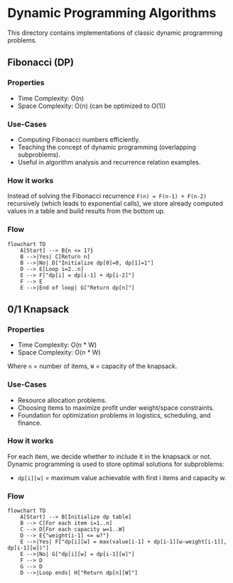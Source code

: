 # Dynamic Programming Algorithms

This directory contains implementations of classic dynamic programming problems.

## Fibonacci (DP)

### Properties

- Time Complexity: O(n)
- Space Complexity: O(n) (can be optimized to O(1))

### Use-Cases

- Computing Fibonacci numbers efficiently.
- Teaching the concept of dynamic programming (overlapping subproblems).
- Useful in algorithm analysis and recurrence relation examples.

### How it works

Instead of solving the Fibonacci recurrence `F(n) = F(n-1) + F(n-2)` recursively (which leads to exponential calls),
we store already computed values in a table and build results from the bottom up.

### Flow

```mermaid
flowchart TD
    A[Start] --> B{n <= 1?}
    B -->|Yes| C[Return n]
    B -->|No| D["Initialize dp[0]=0, dp[1]=1"]
    D --> E[Loop i=2..n]
    E --> F["dp[i] = dp[i-1] + dp[i-2]"]
    F --> E
    E -->|End of loop| G["Return dp[n]"]
```

## 0/1 Knapsack

### Properties

- Time Complexity: O(n * W)
- Space Complexity: O(n * W)

Where `n` = number of items, `W` = capacity of the knapsack.

### Use-Cases

- Resource allocation problems.
- Choosing items to maximize profit under weight/space constraints.
- Foundation for optimization problems in logistics, scheduling, and finance.

### How it works

For each item, we decide whether to include it in the knapsack or not.
Dynamic programming is used to store optimal solutions for subproblems:

- `dp[i][w]` = maximum value achievable with first i items and capacity w.

### Flow

```mermaid
flowchart TD
    A[Start] --> B[Initialize dp table]
    B --> C[For each item i=1..n]
    C --> D[For each capacity w=1..W]
    D --> E{"weight[i-1] <= w?"}
    E -->|Yes| F["dp[i][w] = max(value[i-1] + dp[i-1][w-weight[i-1]], dp[i-1][w])"]
    E -->|No| G["dp[i][w] = dp[i-1][w]"]
    F --> D
    G --> D
    D -->|Loop ends| H["Return dp[n][W]"]
```
